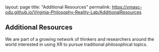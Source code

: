 layout: page
title: "Additional Resources"
permalink: https://vmasc-odu.github.io/Virginia-Philosophy-Reality-Lab/AdditionalResources

## Additional Resources

We are part of a growing network of thinkers and researchers around the world interested in using XR to pursue traditional philosophical topics.  
